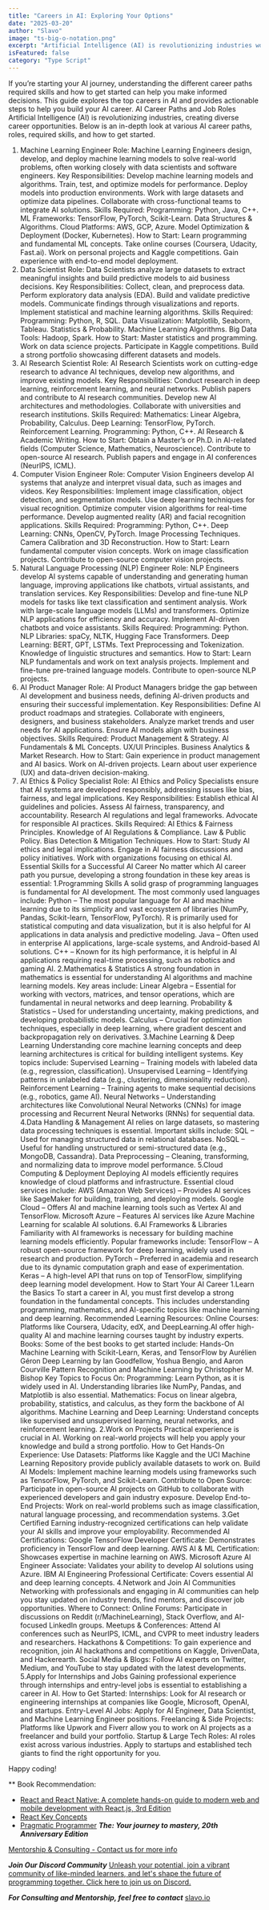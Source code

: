 ```yaml
---
title: "Careers in AI: Exploring Your Options"
date: "2025-03-20"
author: "Slavo"
image: "ts-big-o-notation.png"
excerpt: "Artificial Intelligence (AI) is revolutionizing industries worldwide, offering various career opportunities."
isFeatured: false
category: "Type Script"
---
```



If you’re starting your AI journey, understanding the different career paths required skills and how to get started can help you make informed decisions. This guide explores the top careers in AI and provides actionable steps to help you build your AI career.
AI Career Paths and Job Roles
Artificial Intelligence (AI) is revolutionizing industries, creating diverse career opportunities. Below is an in-depth look at various AI career paths, roles, required skills, and how to get started.

1. Machine Learning Engineer
Role: Machine Learning Engineers design, develop, and deploy machine learning models to solve real-world problems, often working closely with data scientists and software engineers.
Key Responsibilities:
Develop machine learning models and algorithms.
Train, test, and optimize models for performance.
Deploy models into production environments.
Work with large datasets and optimize data pipelines.
Collaborate with cross-functional teams to integrate AI solutions.
Skills Required:
Programming: Python, Java, C++.
ML Frameworks: TensorFlow, PyTorch, Scikit-Learn.
Data Structures & Algorithms.
Cloud Platforms: AWS, GCP, Azure.
Model Optimization & Deployment (Docker, Kubernetes).
How to Start:
Learn programming and fundamental ML concepts.
Take online courses (Coursera, Udacity, Fast.ai).
Work on personal projects and Kaggle competitions.
Gain experience with end-to-end model deployment.
2. Data Scientist
Role: Data Scientists analyze large datasets to extract meaningful insights and build predictive models to aid business decisions.
Key Responsibilities:
Collect, clean, and preprocess data.
Perform exploratory data analysis (EDA).
Build and validate predictive models.
Communicate findings through visualizations and reports.
Implement statistical and machine learning algorithms.
Skills Required:
Programming: Python, R, SQL.
Data Visualization: Matplotlib, Seaborn, Tableau.
Statistics & Probability.
Machine Learning Algorithms.
Big Data Tools: Hadoop, Spark.
How to Start:
Master statistics and programming.
Work on data science projects.
Participate in Kaggle competitions.
Build a strong portfolio showcasing different datasets and models.
3. AI Research Scientist
Role: AI Research Scientists work on cutting-edge research to advance AI techniques, develop new algorithms, and improve existing models.
Key Responsibilities:
Conduct research in deep learning, reinforcement learning, and neural networks.
Publish papers and contribute to AI research communities.
Develop new AI architectures and methodologies.
Collaborate with universities and research institutions.
Skills Required:
Mathematics: Linear Algebra, Probability, Calculus.
Deep Learning: TensorFlow, PyTorch.
Reinforcement Learning.
Programming: Python, C++.
AI Research & Academic Writing.
How to Start:
Obtain a Master’s or Ph.D. in AI-related fields (Computer Science, Mathematics, Neuroscience).
Contribute to open-source AI research.
Publish papers and engage in AI conferences (NeurIPS, ICML).
4. Computer Vision Engineer
Role: Computer Vision Engineers develop AI systems that analyze and interpret visual data, such as images and videos.
Key Responsibilities:
Implement image classification, object detection, and segmentation models.
Use deep learning techniques for visual recognition.
Optimize computer vision algorithms for real-time performance.
Develop augmented reality (AR) and facial recognition applications.
Skills Required:
Programming: Python, C++.
Deep Learning: CNNs, OpenCV, PyTorch.
Image Processing Techniques.
Camera Calibration and 3D Reconstruction.
How to Start:
Learn fundamental computer vision concepts.
Work on image classification projects.
Contribute to open-source computer vision projects.
5. Natural Language Processing (NLP) Engineer
Role: NLP Engineers develop AI systems capable of understanding and generating human language, improving applications like chatbots, virtual assistants, and translation services.
Key Responsibilities:
Develop and fine-tune NLP models for tasks like text classification and sentiment analysis.
Work with large-scale language models (LLMs) and transformers.
Optimize NLP applications for efficiency and accuracy.
Implement AI-driven chatbots and voice assistants.
Skills Required:
Programming: Python.
NLP Libraries: spaCy, NLTK, Hugging Face Transformers.
Deep Learning: BERT, GPT, LSTMs.
Text Preprocessing and Tokenization.
Knowledge of linguistic structures and semantics.
How to Start:
Learn NLP fundamentals and work on text analysis projects.
Implement and fine-tune pre-trained language models.
Contribute to open-source NLP projects.
6. AI Product Manager
Role: AI Product Managers bridge the gap between AI development and business needs, defining AI-driven products and ensuring their successful implementation.
Key Responsibilities:
Define AI product roadmaps and strategies.
Collaborate with engineers, designers, and business stakeholders.
Analyze market trends and user needs for AI applications.
Ensure AI models align with business objectives.
Skills Required:
Product Management & Strategy.
AI Fundamentals & ML Concepts.
UX/UI Principles.
Business Analytics & Market Research.
How to Start:
Gain experience in product management and AI basics.
Work on AI-driven projects.
Learn about user experience (UX) and data-driven decision-making.
7. AI Ethics & Policy Specialist
Role: AI Ethics and Policy Specialists ensure that AI systems are developed responsibly, addressing issues like bias, fairness, and legal implications.
Key Responsibilities:
Establish ethical AI guidelines and policies.
Assess AI fairness, transparency, and accountability.
Research AI regulations and legal frameworks.
Advocate for responsible AI practices.
Skills Required:
AI Ethics & Fairness Principles.
Knowledge of AI Regulations & Compliance.
Law & Public Policy.
Bias Detection & Mitigation Techniques.
How to Start:
Study AI ethics and legal implications.
Engage in AI fairness discussions and policy initiatives.
Work with organizations focusing on ethical AI.
Essential Skills for a Successful AI Career
No matter which AI career path you pursue, developing a strong foundation in these key areas is essential:
1.Programming Skills
A solid grasp of programming languages is fundamental for AI development. The most commonly used languages include:
Python – The most popular language for AI and machine learning due to its simplicity and vast ecosystem of libraries (NumPy, Pandas, Scikit-learn, TensorFlow, PyTorch).
R is primarily used for statistical computing and data visualization, but it is also helpful for AI applications in data analysis and predictive modeling.
Java – Often used in enterprise AI applications, large-scale systems, and Android-based AI solutions.
C++ – Known for its high performance, it is helpful in AI applications requiring real-time processing, such as robotics and gaming AI.
2.Mathematics & Statistics
A strong foundation in mathematics is essential for understanding AI algorithms and machine learning models. Key areas include:
Linear Algebra – Essential for working with vectors, matrices, and tensor operations, which are fundamental in neural networks and deep learning.
Probability & Statistics – Used for understanding uncertainty, making predictions, and developing probabilistic models.
Calculus – Crucial for optimization techniques, especially in deep learning, where gradient descent and backpropagation rely on derivatives.
3.Machine Learning & Deep Learning
Understanding core machine learning concepts and deep learning architectures is critical for building intelligent systems. Key topics include:
Supervised Learning – Training models with labeled data (e.g., regression, classification).
Unsupervised Learning – Identifying patterns in unlabeled data (e.g., clustering, dimensionality reduction).
Reinforcement Learning – Training agents to make sequential decisions (e.g., robotics, game AI).
Neural Networks – Understanding architectures like Convolutional Neural Networks (CNNs) for image processing and Recurrent Neural Networks (RNNs) for sequential data.
4.Data Handling & Management
AI relies on large datasets, so mastering data processing techniques is essential. Important skills include:
SQL – Used for managing structured data in relational databases.
NoSQL – Useful for handling unstructured or semi-structured data (e.g., MongoDB, Cassandra).
Data Preprocessing – Cleaning, transforming, and normalizing data to improve model performance.
5.Cloud Computing & Deployment
Deploying AI models efficiently requires knowledge of cloud platforms and infrastructure. Essential cloud services include:
AWS (Amazon Web Services) – Provides AI services like SageMaker for building, training, and deploying models.
Google Cloud – Offers AI and machine learning tools such as Vertex AI and TensorFlow.
Microsoft Azure – Features AI services like Azure Machine Learning for scalable AI solutions.
6.AI Frameworks & Libraries
Familiarity with AI frameworks is necessary for building machine learning models efficiently. Popular frameworks include:
TensorFlow – A robust open-source framework for deep learning, widely used in research and production.
PyTorch – Preferred in academia and research due to its dynamic computation graph and ease of experimentation.
Keras – A high-level API that runs on top of TensorFlow, simplifying deep learning model development.
How to Start Your AI Career
1.Learn the Basics
To start a career in AI, you must first develop a strong foundation in the fundamental concepts. This includes understanding programming, mathematics, and AI-specific topics like machine learning and deep learning.
Recommended Learning Resources:
Online Courses: Platforms like Coursera, Udacity, edX, and DeepLearning.AI offer high-quality AI and machine learning courses taught by industry experts.
Books: Some of the best books to get started include:
Hands-On Machine Learning with Scikit-Learn, Keras, and TensorFlow by Aurélien Géron
Deep Learning by Ian Goodfellow, Yoshua Bengio, and Aaron Courville
Pattern Recognition and Machine Learning by Christopher M. Bishop
Key Topics to Focus On:
Programming: Learn Python, as it is widely used in AI. Understanding libraries like NumPy, Pandas, and Matplotlib is also essential.
Mathematics: Focus on linear algebra, probability, statistics, and calculus, as they form the backbone of AI algorithms.
Machine Learning and Deep Learning: Understand concepts like supervised and unsupervised learning, neural networks, and reinforcement learning.
2.Work on Projects
Practical experience is crucial in AI. Working on real-world projects will help you apply your knowledge and build a strong portfolio.
How to Get Hands-On Experience:
Use Datasets: Platforms like Kaggle and the UCI Machine Learning Repository provide publicly available datasets to work on.
Build AI Models: Implement machine learning models using frameworks such as TensorFlow, PyTorch, and Scikit-Learn.
Contribute to Open Source: Participate in open-source AI projects on GitHub to collaborate with experienced developers and gain industry exposure.
Develop End-to-End Projects: Work on real-world problems such as image classification, natural language processing, and recommendation systems.
3.Get Certified
Earning industry-recognized certifications can help validate your AI skills and improve your employability.
Recommended AI Certifications:
Google TensorFlow Developer Certificate: Demonstrates proficiency in TensorFlow and deep learning.
AWS AI & ML Certification: Showcases expertise in machine learning on AWS.
Microsoft Azure AI Engineer Associate: Validates your ability to develop AI solutions using Azure.
IBM AI Engineering Professional Certificate: Covers essential AI and deep learning concepts.
4.Network and Join AI Communities
Networking with professionals and engaging in AI communities can help you stay updated on industry trends, find mentors, and discover job opportunities.
Where to Connect:
Online Forums: Participate in discussions on Reddit (r/MachineLearning), Stack Overflow, and AI-focused LinkedIn groups.
Meetups & Conferences: Attend AI conferences such as NeurIPS, ICML, and CVPR to meet industry leaders and researchers.
Hackathons & Competitions: To gain experience and recognition, join AI hackathons and competitions on Kaggle, DrivenData, and Hackerearth.
Social Media & Blogs: Follow AI experts on Twitter, Medium, and YouTube to stay updated with the latest developments.
5.Apply for Internships and Jobs
Gaining professional experience through internships and entry-level jobs is essential to establishing a career in AI.
How to Get Started:
Internships: Look for AI research or engineering internships at companies like Google, Microsoft, OpenAI, and startups.
Entry-Level AI Jobs: Apply for AI Engineer, Data Scientist, and Machine Learning Engineer positions.
Freelancing & Side Projects: Platforms like Upwork and Fiverr allow you to work on AI projects as a freelancer and build your portfolio.
Startup & Large Tech Roles: AI roles exist across various industries. Apply to startups and established tech giants to find the right opportunity for you.

Happy coding!

\*\* Book Recommendation:

- [React and React Native: A complete hands-on guide to modern web and mobile development with React.js, 3rd Edition](https://amzn.to/3CStF7m)
- [React Key Concepts](https://amzn.to/43XOCJM)
- [Pragmatic Programmer](https://amzn.to/3W1P4oL) **_The: Your journey to mastery, 20th Anniversary Edition_**

[Mentorship & Consulting - Contact us for more info](/contact)

**_Join Our Discord Community_** [Unleash your potential, join a vibrant community of like-minded learners, and let's shape the future of programming together. Click here to join us on Discord.](https://discord.gg/A75tvDvZ)

**_For Consulting and Mentorship, feel free to contact_** [slavo.io](/contact)
